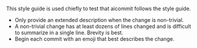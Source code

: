 This style guide is used chiefly to test that aicommit follows the
style guide.

* Only provide an extended description when the change is non-trivial.
* A non-trivial change has at least dozens of lines changed and is difficult
  to summarize in a single line. Brevity is best.
* Begin each commit with an emoji that best describes the change.